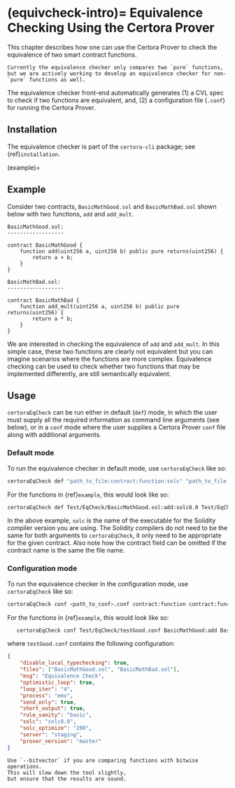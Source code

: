 (equivcheck-intro)=
Equivalence Checking Using the Certora Prover
=================================

This chapter describes how one can use the Certora Prover to
  check the equivalence of two smart contract functions.

```{note}
Currently the equivalence checker only compares two `pure` functions, but we are actively working to develop an equivalence checker for non-`pure` functions as well.
```

The equivalence checker front-end automatically generates (1) a
  CVL spec to check if two functions are equivalent, and, (2) a
  configuration file (`.conf`) for running the Certora Prover.

## Installation

The equivalence checker is part of the `certora-cli` package; see {ref}`installation`.


(example)=
## Example

Consider two contracts, `BasicMathGood.sol` and `BasicMathBad.sol` shown
  below with two functions, `add` and `add_mult`.

```
BasicMathGood.sol:
------------------

contract BasicMathGood {
    function add(uint256 a, uint256 b) public pure returns(uint256) {
        return a + b;
    }
}

```

```
BasicMathBad.sol:
------------------

contract BasicMathBad {
    function add_mult(uint256 a, uint256 b) public pure returns(uint256) {
        return a * b;
    }
}
```

We are interested in checking the equivalence of `add` and `add_mult`.
In this simple case, these two functions are clearly not equivalent
  but you can imagine scenarios where
  the functions are more complex.
Equivalence checking can be used to check whether two functions that
  may be implemented differently, are still semantically equivalent.

## Usage

`certoraEqCheck` can be run either in default (`def`) mode,
 in which the user must supply all the required information as
 command line arguments (see below),
 or in a `conf` mode where the user supplies a
 Certora Prover `conf` file along with additional arguments.

### Default mode

To run the equivalence checker in default mode,
  use `certoraEqCheck` like so:

```bash
certoraEqCheck def "path_to_file:contract:function:solc" "path_to_file:contract:function:solc"
```

For the functions in {ref}`example`, this would look like so:

```bash
certoraEqCheck def Test/EqCheck/BasicMathGood.sol:add:solc8.0 Test/EqCheck/BasicMathBad.sol:add_pass:solc8.0
```

In the above example, `solc` is the name of the executable
  for the Solidity compiler version you are using.
The Solidity compilers do not need to be the same for both arguments to
 `certoraEqCheck`, it only need to be appropriate for the given contract.
Also note how
  the contract field can be omitted if the contract name is the same
  the file name.


### Configuration mode

To run the equivalence checker in the configuration mode,
  use `certoraEqCheck` like so:

```bash
certoraEqCheck conf <path_to_conf>.conf contract:function contract:function
```

For the functions in {ref}`example`, this would look like so:

```bash
   certoraEqCheck conf Test/EqCheck/testGood.conf BasicMathGood:add BasicMathBad:add_mult
```

where `testGood.conf` contains the following configuration:

```json
{
    "disable_local_typechecking": true,
    "files": ["BasicMathGood.sol", "BasicMathBad.sol"],
    "msg": "Equivalence Check",
    "optimistic_loop": true,
    "loop_iter": "4",
    "process": "emv",
    "send_only": true,
    "short_output": true,
    "rule_sanity": "basic",
    "solc": "solc8.0",
    "solc_optimize": "200",
    "server": "staging",
    "prover_version": "master"
}
```

```{note}
Use `--bitvector` if you are comparing functions with bitwise operations.
This will slow down the tool slightly,
but ensure that the results are sound.
```
